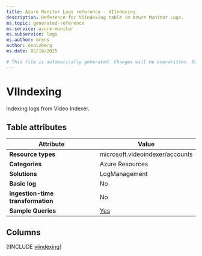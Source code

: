 ```yaml
---
title: Azure Monitor Logs reference - VIIndexing
description: Reference for VIIndexing table in Azure Monitor Logs.
ms.topic: generated-reference
ms.service: azure-monitor
ms.subservice: logs
ms.author: orens
author: osalzberg
ms.date: 02/18/2025

# This file is automatically generated. Changes will be overwritten. Do not change this file directly.
---
```


# VIIndexing

Indexing logs from Video Indexer.


## Table attributes

|Attribute|Value|
|---|---|
|**Resource types**|microsoft.videoindexer/accounts|
|**Categories**|Azure Resources|
|**Solutions**| LogManagement|
|**Basic log**|No|
|**Ingestion-time transformation**|No|
|**Sample Queries**|[Yes](/azure/azure-monitor/reference/queries/viindexing)|



## Columns
  
[!INCLUDE [viindexing](~/reusable-content/ce-skilling/azure/includes/azure-monitor/reference/tables/viindexing-include.md)]
